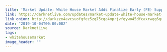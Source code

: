 ```yaml
---
title: 'Market Update: White House Market Adds Finalize Early (FE) Support'
link: https://darknetlive.com/updates/market-update-white-house-market-october/
link_onion: http://darkzzx4avcsuofgfez5zq75cqc4mprjvfqywo45dfcaxrwqg6qrlfid.onion/updates/market-update-white-house-market-october/
date: "2019-10-04T00:00:00Z"
source: DarknetLive
tags:
- whitehousemarket
image_header: ""
---
```

